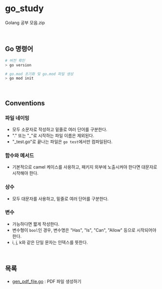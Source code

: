 # go_study

Golang 공부 모음.zip

<br>

## Go 명령어

```bash
# 버전 확인
> go version

# go.mod 초기화 및 go.mod 파일 생성
> go mod init
```

<br>

## Conventions

### 파일 네이밍

- 모두 소문자로 작성하고 밑줄로 여러 단어를 구분한다.
- "." 또는 "\_"로 시작하는 파일 이름은 제외된다.
- "\_test.go"로 끝나는 파일은 `go test`에서만 컴파일된다.

### 함수와 메서드

- 기본적으로 camel 케이스를 사용하고, 패키지 외부에 노출시켜야 한다면 대문자로 시작해야 한다.

### 상수

- 모두 대문자를 사용하고, 밑줄로 여러 단어를 구분한다.

### 변수

- 가능하다면 짧게 작성한다.
- 변수형이 `bool`인 경우, 변수명은 "Has", "Is", "Can", "Allow" 등으로 시작되어야 한다.
- i, j, k와 같은 단일 문자는 인덱스를 뜻한다.

<br>

## 목록

- [gen_pdf_file.go](./pdf/gen_pdf_file.go) : PDF 파일 생성하기

